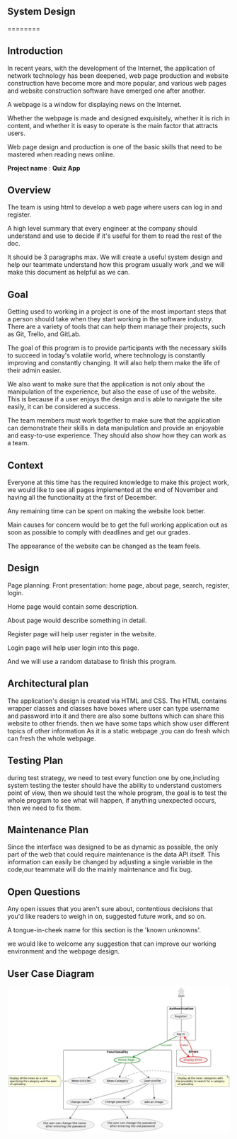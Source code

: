 ## System Design
========
## Introduction
In recent years, with the development of the Internet, the application of network technology has been deepened, web page production and website construction
have become more and more popular, and various web pages and website construction software have emerged one after another.

A webpage is a window for displaying news on the Internet.

Whether the webpage is made and designed exquisitely, whether it is rich in content, and whether it is easy to operate is the main factor that attracts users.

Web page design and production is one of the basic skills that need to be mastered when reading news online.


__Project name__ : **Quiz App**

## Overview
The team is using html to develop a web page where users can log in and register.

A high level summary that every engineer at the company should understand and use to decide if it's useful for them to read the rest of the doc. 

It should be 3 paragraphs max. We will create a useful system design and help our teammate understand how this program usually work ,and we will make this document as helpful as we can.


## Goal
Getting used to working in a project is one of the most important steps that a person should take when they start working in the software industry. There are a variety of tools that can help them manage their projects, such as Git, Trello, and GitLab.

The goal of this program is to provide participants with the necessary skills to succeed in today's volatile world, where technology is constantly improving and constantly changing. It will also help them make the life of their admin easier.

We also want to make sure that the application is not only about the manipulation of the experience, but also the ease of use of the website. This is because if a user enjoys the design and is able to navigate the site easily, it can be considered a success.

The team members must work together to make sure that the application can demonstrate their skills in data manipulation and provide an enjoyable and easy-to-use experience. They should also show how they can work as a team.

## Context
Everyone at this time has the required knowledge to make this project work, we would like to see all pages implemented at the end of November and having all the functionality at the first of December.

Any remaining time can be spent on making the website look better.

Main causes for concern would be to get the full working application out as soon as possible to comply with deadlines and get our grades.

The appearance of the website can be changed as the team feels.

## Design
Page planning: Front presentation: home page, about page, search, register, login.

Home page would contain some description.

About page would describe something in detail.

Register page will help user register in the website.

Login page will help user login into this page.

And we will use a random database to finish this program.

## Architectural plan
The application's design is created via HTML and CSS. 
The HTML contains wrapper classes and classes have boxes where user can type username and password into it and
there are also some buttons which can share this website to other friends.
then we have some taps which show user different topics of other information As it is a static webpage ,you can do fresh which can fresh the whole webpage.


## Testing Plan
during test strategy, we need to test every function one by one,including system testing the tester should have the ability to understand customers point of view, then we should test the whole program, the goal is to test the whole program to see what will happen, if anything unexpected occurs, then we need to fix them.

## Maintenance Plan
Since the interface was designed to be as dynamic as possible, the only part of the web that could require maintenance is the data API itself. This information can easily be changed by adjusting a single variable in the code,our teammate will do the mainly maintenance and fix bug.

## Open Questions
Any open issues that you aren't sure about, contentious decisions that you'd like readers to weigh in on, suggested future work, and so on.

A tongue-in-cheek name for this section is the 'known unknowns'.

we would like to welcome any suggestion that can improve our working environment and the webpage design.

## User Case Diagram

 ![UI plan](../image/User_Case%20Quiz.jpg "UI plan")
